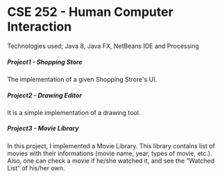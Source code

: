 # CSE 252 - Human Computer Interaction
Technologies used; Java 8, Java FX, NetBeans IDE and Processing
##### Project1 - Shopping Store
The implementation of a given Shopping Strore's UI.
<br>

##### Project2 - Drawing Editor
It is a simple implementation of a drawing tool.
<br>

##### Project3 - Movie Library
In this project, I implemented a Movie Library. This library contains list of movies with their informations (movie name, year, types of movie, etc.). Also, one can check a movie if he/she watched it, and see the “Watched List” of his/her own.
<br>
